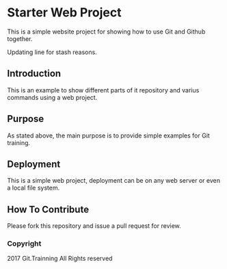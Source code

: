 # Starter Web Project

This is a simple website project for showing how to use Git and Github together.

Updating line for stash reasons.

## Introduction

This is an example to show different parts of it repository and varius commands using a web project.

## Purpose

As stated above, the main purpose is to provide simple examples for Git training.

## Deployment

This is a simple web project, deployment can be on any web server or even a local file system.

## How To Contribute

  Please fork this repository and issue a pull request for review.

### Copyright

2017 Git.Trainning All Rights reserved
